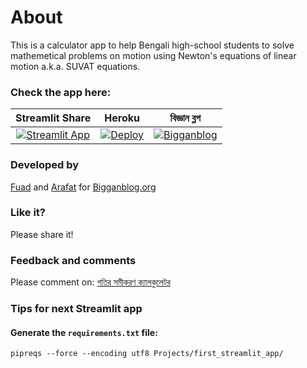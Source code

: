 # About
This is a calculator app to help Bengali high-school students to solve mathemetical problems on motion using Newton's equations of linear motion a.k.a. SUVAT equations.

### Check the app here:

| Streamlit Share  | Heroku       | বিজ্ঞান ব্লগ       |          
| :-------------: | :-------------: |:-------------: | 
| [![Streamlit App](https://static.streamlit.io/badges/streamlit_badge_black_white.svg)](https://share.streamlit.io/rafisics/suvat_calculator/main/suvat_calculator.py) | [![Deploy](https://www.herokucdn.com/deploy/button.svg)](https://suvat-calculator.herokuapp.com) | [![Bigganblog](https://github.com/rafisics/suvat_calculator/blob/main/img/bigganblog_badge_black_white.png)](https://bigganblog.org/2021/03/গতির-সমীকরণ/)  |

### Developed by 
[Fuad](https://bigganblog.org/author/koutuholi/) and [Arafat](https://bigganblog.org/author/arafat/) for [Bigganblog.org](https://bigganblog.org/)

### Like it?
Please share it!

### Feedback and comments
Please comment on: [গতির সমীকরণ ক্যালকুলেটর](https://bitly.com/2OZT9Kz)


### Tips for next Streamlit app

#### Generate the `requirements.txt` file:
```
pipreqs --force --encoding utf8 Projects/first_streamlit_app/
```
